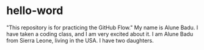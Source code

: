 # hello-word
"This repository is for practicing the GitHub Flow."
My name is Alune Badu. I have taken a coding class, and I am very excited about it. I am Alune Badu from Sierra Leone, living in the USA. I have two daughters.
